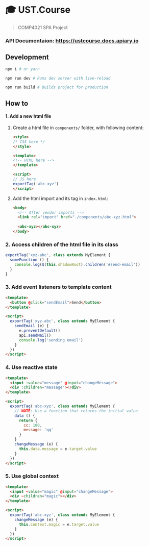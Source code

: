 # :mortar_board: UST.Course

> COMP4021 SPA Project

### API Documentaion: https://ustcourse.docs.apiary.io

## Development

```sh
npm i # or yarn

npm run dev # Runs dev server with live-reload

npm run build # Builds project for production
```

## How to

#### 1. Add a new html file

1. Create a html file in `components/` folder, with following content:

   ```html
   <style>
   /* CSS here */
   </style>

   <template>
   <!-- HTML here -->
   </template>

   <script>
   // JS here
   exportTag('abc-xyz')
   </script>
   ```

2. Add the html import and its tag in `index.html`:

   ```html
   <body>
     <!-- After vendor imports -->
     <link rel="import" href="./components/abc-xyz.html">
     
     <abc-xyz></abc-xyz>
   </body>
   ```

### 2. Access children of the html file in its class

```js
exportTag('xyz-abc', class extends MyElement {
  someFunction () {
    console.log($(this.shadowRoot).children('#send-email'))
  }
}
```

### 3. Add event listeners to template content

```html
<template>
  <button @click="sendEmail">Send</button>
</template>

<script>
  exportTag('xyz-abc', class extends MyElement {
    sendEmail (e) {
      e.preventDefault()
      api.sendMail()
      console.log('sending email')
    }
  })
</script>
```
### 4. Use reactive state

```html
<template>
  <input :value="message" @input="changeMessage">
  <div :children="message"></div>
</template>

<script>
  exportTag('abc-xyz', class extends MyElement {
    // NOTE: Use a function that returns the initial value
    data () {
      return {
        cc: 100,
        message: 'qq'
      }
    }
    changeMessage (e) {
      this.data.message = e.target.value
    }
  })
</script>
```

### 5. Use global context

```html
<template>
  <input ~value="magic" @input="changeMessage">
  <div ~children="magic"></div>
</template>

<script>
  exportTag('abc-xyz', class extends MyElement {
    changeMessage (e) {
      this.context.magic = e.target.value
    }
  })
</script>
```
